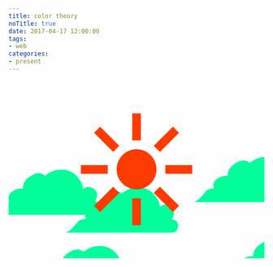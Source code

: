 ```yaml
---
title: color theory
noTitle: true
date: 2017-04-17 12:00:00
tags:
- web
categories:
- present
---
```

<div id="color-container" class="color-container">
  <div class="color-cloud">☁</div>
  <div class="color-cloud">☁</div>
  <div class="color-cloud">☁</div>
  <div class="color-cloud">☁</div>
  <div class="color-cloud">☁</div>
  <div class="color-cloud">☁</div>
  <div class="color-sun">☀</div>
</div>
<style type="text/css">.color-container{width:100%;height:350px;font-size:245px;overflow:hidden;position:relative}.color-cloud{color:#00ff9a;position:absolute;animation-name:color-cloud;animation-duration:5s;animation-iteration-count:infinite}.color-sun{color:#fd3b00;text-align:center;position:absolute;top:175px;width:100%;line-height:0}.color-cloud:nth-of-type(1){left:25%;top:22%;animation-duration:100s}.color-cloud:nth-of-type(2){left:85%;top:50%;animation-duration:60s}.color-cloud:nth-of-type(3){left:75%;top:5%;animation-duration:30s}.color-cloud:nth-of-type(4){left:75%;top:62.5%;animation-duration:70s}.color-cloud:nth-of-type(5){left:10%;top:55%;animation-duration:80s}.color-cloud:nth-of-type(6){left:-5%;top:12%;animation-duration:50s}@keyframes color-cloud{0%,100%{transform:translate(-10%,-5%)}25%{transform:translate(15%,0)}50%{transform:translate(-7.5%,3%)}75%{transform:translate(6%,-2%)}}</style>
